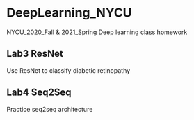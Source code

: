 # DeepLearning_NYCU
NYCU_2020_Fall & 2021_Spring Deep learning class homework
## Lab3 ResNet
Use ResNet to classify diabetic retinopathy
## Lab4 Seq2Seq
Practice seq2seq architecture
